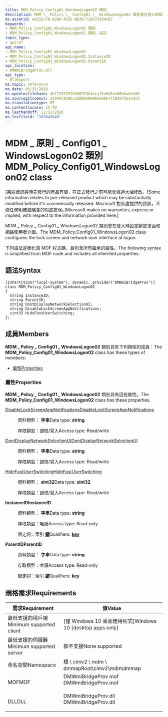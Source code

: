 ```yaml
---
title: MDM_Policy_Config01_WindowsLogon02 類別
description: MDM \_ Policy \_ Config01 \_ WindowsLogon02 類別會在登入時設定鎖定畫面和網路使用者介面。
ms.assetid: eb155cf8-628d-4325-8b39-f193733d4c87
keywords:
- MDM_Policy_Config01_WindowsLogon02 類別
- MDM_Policy_Config01_WindowsLogon02 類別，描述
topic_type:
- apiref
api_name:
- MDM_Policy_Config01_WindowsLogon02
- MDM_Policy_Config01_WindowsLogon02.InstanceID
- MDM_Policy_Config01_WindowsLogon02.ParentID
api_location:
- DMWmiBridgeProv.dll
api_type:
- DllExport
ms.topic: reference
ms.date: 05/31/2018
ms.openlocfilehash: 4bf723729f8b90974b1ecaf5a0d8ee08eba0a3d6
ms.sourcegitcommit: a1494c819bc5200050696e66057f1020f5b142cb
ms.translationtype: MT
ms.contentlocale: zh-TW
ms.lasthandoff: 12/12/2020
ms.locfileid: "103843640"
---
```

# <a name="mdm_policy_config01_windowslogon02-class"></a><span data-ttu-id="4f67e-105">MDM \_ 原則 \_ Config01 \_ WindowsLogon02 類別</span><span class="sxs-lookup"><span data-stu-id="4f67e-105">MDM\_Policy\_Config01\_WindowsLogon02 class</span></span>

<span data-ttu-id="4f67e-106">\[某些資訊與預先發行的產品有關，在正式發行之前可能會經過大幅修改。</span><span class="sxs-lookup"><span data-stu-id="4f67e-106">\[Some information relates to pre-released product which may be substantially modified before it's commercially released.</span></span> <span data-ttu-id="4f67e-107">Microsoft 對此處提供的資訊，不做任何明確或隱含的瑕疵擔保。\]</span><span class="sxs-lookup"><span data-stu-id="4f67e-107">Microsoft makes no warranties, express or implied, with respect to the information provided here.\]</span></span>

<span data-ttu-id="4f67e-108">MDM \_ Policy \_ Config01 \_ WindowsLogon02 類別會在登入時設定鎖定畫面和網路使用者介面。</span><span class="sxs-lookup"><span data-stu-id="4f67e-108">The MDM\_Policy\_Config01\_WindowsLogon02 class configures the lock screen and network user interface at logon.</span></span>

<span data-ttu-id="4f67e-109">下列語法是簡化自 MOF 程式碼，且包含所有繼承的屬性。</span><span class="sxs-lookup"><span data-stu-id="4f67e-109">The following syntax is simplified from MOF code and includes all inherited properties.</span></span>

## <a name="syntax"></a><span data-ttu-id="4f67e-110">語法</span><span class="sxs-lookup"><span data-stu-id="4f67e-110">Syntax</span></span>

``` syntax
[InPartition("local-system"), dynamic, provider("DMWmiBridgeProv")]
class MDM_Policy_Config01_WindowsLogon02
{
  string InstanceID;
  string ParentID;
  string DontDisplayNetworkSelectionUI;
  string DisableLockScreenAppNotifications;
  sint32 HideFastUserSwitching;
};
```

## <a name="members"></a><span data-ttu-id="4f67e-111">成員</span><span class="sxs-lookup"><span data-stu-id="4f67e-111">Members</span></span>

<span data-ttu-id="4f67e-112">**MDM \_ Policy \_ Config01 \_ WindowsLogon02** 類別具有下列類型的成員：</span><span class="sxs-lookup"><span data-stu-id="4f67e-112">The **MDM\_Policy\_Config01\_WindowsLogon02** class has these types of members:</span></span>

-   [<span data-ttu-id="4f67e-113">屬性</span><span class="sxs-lookup"><span data-stu-id="4f67e-113">Properties</span></span>](#properties)

### <a name="properties"></a><span data-ttu-id="4f67e-114">屬性</span><span class="sxs-lookup"><span data-stu-id="4f67e-114">Properties</span></span>

<span data-ttu-id="4f67e-115">**MDM \_ Policy \_ Config01 \_ WindowsLogon02** 類別具有這些屬性。</span><span class="sxs-lookup"><span data-stu-id="4f67e-115">The **MDM\_Policy\_Config01\_WindowsLogon02** class has these properties.</span></span>

<dl> <dt>

[<span data-ttu-id="4f67e-116">DisableLockScreenAppNotifications</span><span class="sxs-lookup"><span data-stu-id="4f67e-116">DisableLockScreenAppNotifications</span></span>](/windows/client-management/mdm/policy-csp-windowslogon#windowslogon-disablelockscreenappnotifications)
</dt> <dd> <dl> <dt>

<span data-ttu-id="4f67e-117">資料類型： **字串**</span><span class="sxs-lookup"><span data-stu-id="4f67e-117">Data type: **string**</span></span>
</dt> <dt>

<span data-ttu-id="4f67e-118">存取類型：讀取/寫入</span><span class="sxs-lookup"><span data-stu-id="4f67e-118">Access type: Read/write</span></span>
</dt> </dl>

</dd> <dt>

[<span data-ttu-id="4f67e-119">DontDisplayNetworkSelectionUI</span><span class="sxs-lookup"><span data-stu-id="4f67e-119">DontDisplayNetworkSelectionUI</span></span>](/windows/client-management/mdm/policy-csp-windowslogon#windowslogon-dontdisplaynetworkselectionui)
</dt> <dd> <dl> <dt>

<span data-ttu-id="4f67e-120">資料類型： **字串**</span><span class="sxs-lookup"><span data-stu-id="4f67e-120">Data type: **string**</span></span>
</dt> <dt>

<span data-ttu-id="4f67e-121">存取類型：讀取/寫入</span><span class="sxs-lookup"><span data-stu-id="4f67e-121">Access type: Read/write</span></span>
</dt> </dl>

</dd> <dt>

[<span data-ttu-id="4f67e-122">HideFastUserSwitching</span><span class="sxs-lookup"><span data-stu-id="4f67e-122">HideFastUserSwitching</span></span>](/windows/client-management/mdm/policy-csp-windowslogon#windowslogon-hidefastuserswitching)
</dt> <dd> <dl> <dt>

<span data-ttu-id="4f67e-123">資料類型： **sint32**</span><span class="sxs-lookup"><span data-stu-id="4f67e-123">Data type: **sint32**</span></span>
</dt> <dt>

<span data-ttu-id="4f67e-124">存取類型：讀取/寫入</span><span class="sxs-lookup"><span data-stu-id="4f67e-124">Access type: Read/write</span></span>
</dt> </dl>

</dd> <dt>

<span data-ttu-id="4f67e-125">**InstanceID**</span><span class="sxs-lookup"><span data-stu-id="4f67e-125">**InstanceID**</span></span>
</dt> <dd> <dl> <dt>

<span data-ttu-id="4f67e-126">資料類型： **字串**</span><span class="sxs-lookup"><span data-stu-id="4f67e-126">Data type: **string**</span></span>
</dt> <dt>

<span data-ttu-id="4f67e-127">存取類型：唯讀</span><span class="sxs-lookup"><span data-stu-id="4f67e-127">Access type: Read-only</span></span>
</dt> <dt>

<span data-ttu-id="4f67e-128">限定詞：索引 [**鍵**](/windows/desktop/WmiSdk/key-qualifier)</span><span class="sxs-lookup"><span data-stu-id="4f67e-128">Qualifiers: [**key**](/windows/desktop/WmiSdk/key-qualifier)</span></span>
</dt> </dl>

</dd> <dt>

<span data-ttu-id="4f67e-129">**ParentID**</span><span class="sxs-lookup"><span data-stu-id="4f67e-129">**ParentID**</span></span>
</dt> <dd> <dl> <dt>

<span data-ttu-id="4f67e-130">資料類型： **字串**</span><span class="sxs-lookup"><span data-stu-id="4f67e-130">Data type: **string**</span></span>
</dt> <dt>

<span data-ttu-id="4f67e-131">存取類型：唯讀</span><span class="sxs-lookup"><span data-stu-id="4f67e-131">Access type: Read-only</span></span>
</dt> <dt>

<span data-ttu-id="4f67e-132">限定詞：索引 [**鍵**](/windows/desktop/WmiSdk/key-qualifier)</span><span class="sxs-lookup"><span data-stu-id="4f67e-132">Qualifiers: [**key**](/windows/desktop/WmiSdk/key-qualifier)</span></span>
</dt> </dl>

</dd> </dl>

## <a name="requirements"></a><span data-ttu-id="4f67e-133">規格需求</span><span class="sxs-lookup"><span data-stu-id="4f67e-133">Requirements</span></span>



| <span data-ttu-id="4f67e-134">需求</span><span class="sxs-lookup"><span data-stu-id="4f67e-134">Requirement</span></span> | <span data-ttu-id="4f67e-135">值</span><span class="sxs-lookup"><span data-stu-id="4f67e-135">Value</span></span> |
|-------------------------------------|------------------------------------------------------------------------------------------------|
| <span data-ttu-id="4f67e-136">最低支援的用戶端</span><span class="sxs-lookup"><span data-stu-id="4f67e-136">Minimum supported client</span></span><br/> | <span data-ttu-id="4f67e-137">\[僅 Windows 10 桌面應用程式\]</span><span class="sxs-lookup"><span data-stu-id="4f67e-137">Windows 10 \[desktop apps only\]</span></span><br/>                                                    |
| <span data-ttu-id="4f67e-138">最低支援的伺服器</span><span class="sxs-lookup"><span data-stu-id="4f67e-138">Minimum supported server</span></span><br/> | <span data-ttu-id="4f67e-139">都不支援</span><span class="sxs-lookup"><span data-stu-id="4f67e-139">None supported</span></span><br/>                                                                      |
| <span data-ttu-id="4f67e-140">命名空間</span><span class="sxs-lookup"><span data-stu-id="4f67e-140">Namespace</span></span><br/>                | <span data-ttu-id="4f67e-141">根 \\ cimv2 \\ mdm \\ dmmap</span><span class="sxs-lookup"><span data-stu-id="4f67e-141">Root\\cimv2\\mdm\\dmmap</span></span><br/>                                                             |
| <span data-ttu-id="4f67e-142">MOF</span><span class="sxs-lookup"><span data-stu-id="4f67e-142">MOF</span></span><br/>                      | <dl> <span data-ttu-id="4f67e-143"><dt>DMWmiBridgeProv mof</dt></span><span class="sxs-lookup"><span data-stu-id="4f67e-143"><dt>DMWmiBridgeProv.mof</dt></span></span> </dl> |
| <span data-ttu-id="4f67e-144">DLL</span><span class="sxs-lookup"><span data-stu-id="4f67e-144">DLL</span></span><br/>                      | <dl> <span data-ttu-id="4f67e-145"><dt>DMWmiBridgeProv.dll</dt></span><span class="sxs-lookup"><span data-stu-id="4f67e-145"><dt>DMWmiBridgeProv.dll</dt></span></span> </dl> |



 

